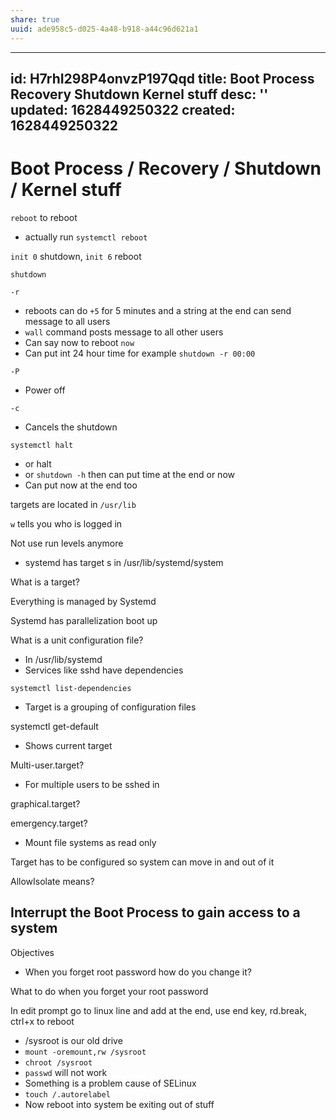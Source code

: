 ```yaml
---
share: true
uuid: ade958c5-d025-4a48-b918-a44c96d621a1
---
```

---
id: H7rhI298P4onvzP197Qqd
title: Boot Process  Recovery  Shutdown  Kernel stuff
desc: ''
updated: 1628449250322
created: 1628449250322
---
# Boot Process / Recovery / Shutdown / Kernel stuff
`reboot` to reboot

*   actually run `systemctl reboot`

`init 0` shutdown, `init 6` reboot

`shutdown`

`-r`

*   reboots can do `+5` for 5 minutes and a string at the end can send message to all users
*   `wall` command posts message to all other users
*   Can say now to reboot `now`
*   Can put int 24 hour time for example `shutdown -r 00:00`

`-P`

*   Power off

`-c`

*   Cancels the shutdown

`systemctl halt`

*   or halt
*   or `shutdown -h` then can put time at the end or now
*   Can put now at the end too

targets are located in `/usr/lib`

`w` tells you who is logged in

Not use run levels anymore

*   systemd has target s in /usr/lib/systemd/system

What is a target?

Everything is managed by Systemd

Systemd has parallelization boot up

What is a unit configuration file?

*   In /usr/lib/systemd
*   Services like sshd have dependencies

`systemctl list-dependencies` <target>

*   Target is a grouping of configuration files

systemctl get-default

*   Shows current target

Multi-user.target?

*   For multiple users to be sshed in

graphical.target?

emergency.target?

*   Mount file systems as read only

Target has to be configured so system can move in and out of it

AllowIsolate means?

Interrupt the Boot Process to gain access to a system
-----------------------------------------------------

Objectives

*   When you forget root password how do you change it?

What to do when you forget your root password

In edit prompt go to linux line and add at the end, use end key, rd.break, ctrl+x to reboot

*   /sysroot is our old drive
*   `mount -oremount,rw /sysroot`
*   `chroot /sysroot`
*   `passwd` will not work
*   Something is a problem cause of SELinux
*   `touch /.autorelabel`
*   Now reboot into system be exiting out of stuff
